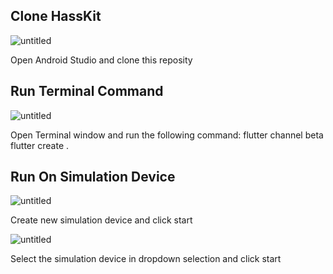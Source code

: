 
## Clone HassKit

![untitled](https://github.com/tuanha2000vn/hasskit/blob/master/graphic%20template/installation_01.png?raw=true)

Open Android Studio and clone this reposity

## Run Terminal Command

![untitled](https://github.com/tuanha2000vn/hasskit/blob/master/graphic%20template/installation_02.png?raw=true)

Open Terminal window and run the following command:
flutter channel beta
flutter create .

## Run On Simulation Device

![untitled](https://github.com/tuanha2000vn/hasskit/blob/master/graphic%20template/installation_03.png?raw=true)

Create new simulation device and click start

![untitled](https://github.com/tuanha2000vn/hasskit/blob/master/graphic%20template/installation_04.png?raw=true)

Select the simulation device in dropdown selection and click start
